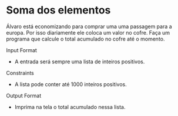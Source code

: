 # Soma dos elementos

Álvaro está economizando para comprar uma uma passagem para a europa. Por isso diariamente ele coloca um valor no cofre. Faça um programa que calcule o total acumulado no cofre até o momento.

Input Format
- A entrada será sempre uma lista de inteiros positivos.

Constraints
- A lista pode conter até 1000 inteiros positivos.

Output Format
- Imprima na tela o total acumulado nessa lista.